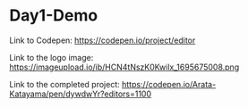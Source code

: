 # Day1-Demo

Link to Codepen: https://codepen.io/project/editor

Link to the logo image: https://imageupload.io/ib/HCN4tNszK0Kwilx_1695675008.png

Link to the completed project: https://codepen.io/Arata-Katayama/pen/dywdwYr?editors=1100
